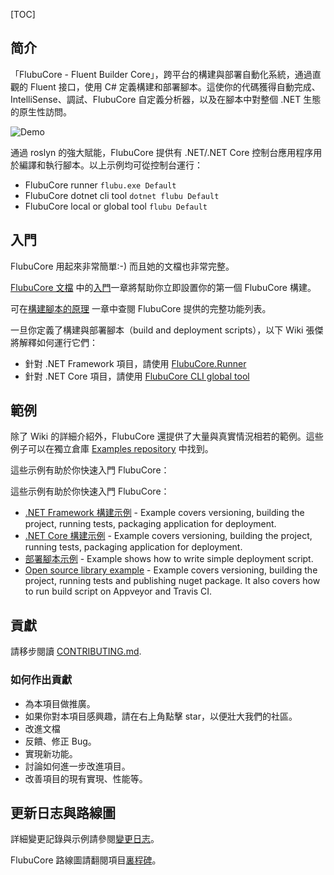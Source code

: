 [TOC]

## 简介

「FlubuCore - Fluent Builder Core」，跨平台的構建與部署自動化系統，通過直觀的 Fluent 接口，使用 C# 定義構建和部署腳本。這使你的代碼獲得自動完成、IntelliSense、調試、FlubuCore 自定義分析器，以及在腳本中對整個 .NET 生態的原生性訪問。

![Demo](/articles/projects/flubucore/assets/flubu-core-demo.gif)

通過 roslyn 的強大賦能，FlubuCore 提供有 .NET/.NET Core 控制台應用程序用於編譯和執行腳本。以上示例均可從控制台運行：

- FlubuCore runner `flubu.exe Default`
- FlubuCore dotnet cli tool `dotnet flubu Default`
- FlubuCore local or global tool `flubu Default`

## 入門

FlubuCore 用起來非常簡單:-) 而且她的文檔也非常完整。

[FlubuCore 文檔](https://flubucore.dotnetcore.xyz/) 中的[入門](https://flubucore.dotnetcore.xyz/getting-started/)一章將幫助你立即設置你的第一個 FlubuCore 構建。

可在[構建腳本的原理](https://flubucore.dotnetcore.xyz/buildscript-fundamentals) 一章中查閱 FlubuCore 提供的完整功能列表。

一旦你定義了構建與部署腳本（build and deployment scripts），以下 Wiki 張傑將解釋如何運行它們：

- 針對 .NET Framework 項目，請使用 [FlubuCore.Runner](https://flubucore.dotnetcore.xyz/getting-started#Installation.net)
- 針對 .NET Core 項目，請使用 [FlubuCore CLI global tool](https://flubucore.dotnetcore.xyz/getting-started#Installation-.net-core)

## 範例

除了 Wiki 的詳細介紹外，FlubuCore 還提供了大量與真實情況相若的範例。這些例子可以在獨立倉庫 [Examples repository](https://github.com/dotnetcore/FlubuCore.Examples/) 中找到。

這些示例有助於你快速入門 FlubuCore：

這些示例有助於你快速入門 FlubuCore：

- [.NET Framework 構建示例](https://github.com/dotnetcore/FlubuCore.Examples/blob/master/MVC_NET4.61/BuildScripts/BuildScript.cs) - Example covers versioning, building the project, running tests, packaging application for deployment.
- [.NET Core 構建示例](https://github.com/dotnetcore/FlubuCore.Examples/blob/master/NetCore_csproj/BuildScript/BuildScript.cs) - Example covers versioning, building the project, running tests, packaging application for deployment.
- [部署腳本示例](https://github.com/dotnetcore/FlubuCore.Examples/blob/master/DeployScriptExample/BuildScript/DeployScript.cs) - Example shows how to write simple deployment script.
- [Open source library example](https://github.com/dotnetcore/FlubuCore.Examples/blob/master/NetCoreOpenSource/Build/BuildScript.cs) - Example covers versioning, building the project, running tests and publishing nuget package. It also covers how to run build script on Appveyor and Travis CI.



## 貢獻

請移步閱讀 [CONTRIBUTING.md](https://github.com/dotnetcore/FlubuCore/blob/master/CONTRIBUTING.md).

### 如何作出貢獻

- 為本項目做推廣。
- 如果你對本項目感興趣，請在右上角點擊 star，以便壯大我們的社區。
- 改進文檔
- 反饋、修正 Bug。
- 實現新功能。
- 討論如何進一步改進項目。
- 改善項目的現有實現、性能等。



## 更新日志與路線圖

詳細變更記錄與示例請參閱[變更日志](https://github.com/dotnetcore/FlubuCore/blob/master/CHANGELOG.md)。

FlubuCore 路線圖請翻閱項目[裏程碑](https://github.com/dotnetcore/FlubuCore/milestones)。